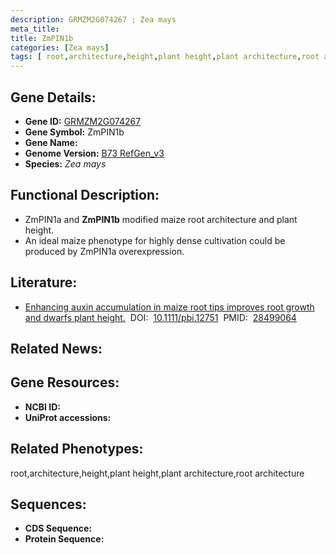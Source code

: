 ```yaml
---
description: GRMZM2G074267 ; Zea mays
meta_title:
title: ZmPIN1b
categories: [Zea mays]
tags: [ root,architecture,height,plant height,plant architecture,root architecture ]
---
```


## Gene Details:
- **Gene ID:**	[GRMZM2G074267]()
- **Gene Symbol:** ZmPIN1b
- **Gene Name:** 
- **Genome Version:** [B73 RefGen_v3]()
- **Species:** *Zea mays*

## Functional Description:
   - ZmPIN1a and **ZmPIN1b** modified maize root architecture and plant height.
   - An ideal maize phenotype for highly dense cultivation could be produced by ZmPIN1a overexpression.

## Literature:
   - [Enhancing auxin accumulation in maize root tips improves root growth and dwarfs plant height.]( https://onlinelibrary.wiley.com/doi/10.1111/pbi.12751)&nbsp;&nbsp;DOI:&nbsp;&nbsp;[10.1111/pbi.12751](https://onlinelibrary.wiley.com/doi/10.1111/pbi.12751)&nbsp;&nbsp;PMID:&nbsp;&nbsp;[28499064](https://pubmed.ncbi.nlm.nih.gov/28499064/)

## Related News:

## Gene Resources:
- **NCBI ID:** [](https://www.ncbi.nlm.nih.gov/gene/?term=)
- **UniProt accessions:** [](https://www.uniprot.org/uniprotkb//entry)

## Related Phenotypes:
root,architecture,height,plant height,plant architecture,root architecture

## Sequences:
- **CDS Sequence:**
- **Protein Sequence:**
